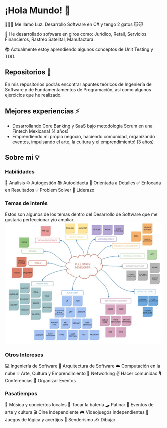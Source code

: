 # ¡Hola Mundo! 👋

👨🏻‍💻 Me llamo Luz. Desarrollo Software en C# y tengo 2 gatos 🐱🐱

💼 He desarrollado software en giros como: Jurídico, Retail, Servicios Financieros, Rastreo Satelital, Manufactura.

📚 Actualmente estoy aprendiendo algunos conceptos de Unit Testing y TDD.

## Repositorios 📓
En mis repositorios podrás encontrar apuntes teóricos de Ingeniería de Software y de Fundamentamentos de Programación, así como algunos ejercicios que he realizado.

## Mejores experiencias ⚡
- Desarrollando Core Banking y SaaS bajo metodología Scrum en una Fintech Mexicana! (4 años)
- Emprendiendo mi propio negocio, haciendo comunidad, organizando eventos, impulsando el arte, la cultura y el emprendimiento! (3 años)

## Sobre mí 💡

### Habilidades
🧠 Análisis
⚙️ Autogestión
📚 Autodidacta
🔎 Orientada a Detalles
✅ Enfocada en Resultados
💡 Problem Solver
🤝 Liderazo

### Temas de Interés
Estos son algunos de los temas dentro del Desarrollo de Software que me gustaría perfeccionar y/o ampliar.
![Full Stack Developer](https://github.com/luzyrawr/luzyrawr/blob/main/Full%20Stack%20Developer.jpg)

### Otros Intereses
💻 Ingeniería de Software
🧠 Arquitectura de Software
☁️ Computación en la nube
💡 Arte, Cultura y Emprendimiento
🤝 Networking
✌️ Hacer comunidad
🎙️ Conferencias
📝 Organizar Eventos

### Pasatiempos
🎸 Música y conciertos locales
🥁 Tocar la batería
🛹 Patinar
🎨 Eventos de arte y cultura
🎬 Cine independiente
🎮 Videojuegos independientes
🧩 Juegos de lógica y acertijos
🌲 Senderismo
✍️ Dibujar
